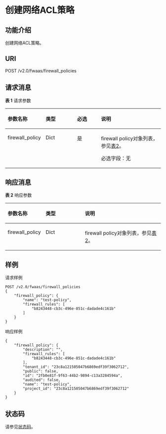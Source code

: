 # 创建网络ACL策略<a name="ZH-CN_TOPIC_0060574384"></a>

## 功能介绍<a name="section1113556013250"></a>

创建网络ACL策略。

## URI<a name="section6172185713250"></a>

POST /v2.0/fwaas/firewall\_policies

## 请求消息<a name="section1463374013250"></a>

**表 1**  请求参数

<a name="table2714868513250"></a>
<table><thead align="left"><tr id="row1539465113250"><th class="cellrowborder" valign="top" width="19.388061193880613%" id="mcps1.2.5.1.1"><p id="p1243776013250"><a name="p1243776013250"></a><a name="p1243776013250"></a>参数名称</p>
</th>
<th class="cellrowborder" valign="top" width="21.42785721427857%" id="mcps1.2.5.1.2"><p id="p3819060413250"><a name="p3819060413250"></a><a name="p3819060413250"></a>类型</p>
</th>
<th class="cellrowborder" valign="top" width="16.328367163283673%" id="mcps1.2.5.1.3"><p id="p4282563113250"><a name="p4282563113250"></a><a name="p4282563113250"></a>必选</p>
</th>
<th class="cellrowborder" valign="top" width="42.85571442855714%" id="mcps1.2.5.1.4"><p id="p3747093813250"><a name="p3747093813250"></a><a name="p3747093813250"></a>说明</p>
</th>
</tr>
</thead>
<tbody><tr id="row4731925913250"><td class="cellrowborder" valign="top" width="19.388061193880613%" headers="mcps1.2.5.1.1 "><p id="p3852256313250"><a name="p3852256313250"></a><a name="p3852256313250"></a>firewall_policy</p>
</td>
<td class="cellrowborder" valign="top" width="21.42785721427857%" headers="mcps1.2.5.1.2 "><p id="p5375326713250"><a name="p5375326713250"></a><a name="p5375326713250"></a>Dict</p>
</td>
<td class="cellrowborder" valign="top" width="16.328367163283673%" headers="mcps1.2.5.1.3 "><p id="p5311559313250"><a name="p5311559313250"></a><a name="p5311559313250"></a>是</p>
</td>
<td class="cellrowborder" valign="top" width="42.85571442855714%" headers="mcps1.2.5.1.4 "><p id="p3083242213250"><a name="p3083242213250"></a><a name="p3083242213250"></a>firewall policy对象列表，参见<a href="网络ACL简介-OpenStack.md#table17002720121127">表2</a>。</p>
<p id="p6151169713250"><a name="p6151169713250"></a><a name="p6151169713250"></a>必选字段：无</p>
</td>
</tr>
</tbody>
</table>

## 响应消息<a name="section3860887413250"></a>

**表 2**  响应参数

<a name="table1500933413250"></a>
<table><thead align="left"><tr id="row4729303413250"><th class="cellrowborder" valign="top" width="23.169999999999998%" id="mcps1.2.4.1.1"><p id="p3920364913250"><a name="p3920364913250"></a><a name="p3920364913250"></a>参数名称</p>
</th>
<th class="cellrowborder" valign="top" width="25.61%" id="mcps1.2.4.1.2"><p id="p2638548713250"><a name="p2638548713250"></a><a name="p2638548713250"></a>类型</p>
</th>
<th class="cellrowborder" valign="top" width="51.22%" id="mcps1.2.4.1.3"><p id="p3350107113250"><a name="p3350107113250"></a><a name="p3350107113250"></a>说明</p>
</th>
</tr>
</thead>
<tbody><tr id="row2328883413250"><td class="cellrowborder" valign="top" width="23.169999999999998%" headers="mcps1.2.4.1.1 "><p id="p1575454013250"><a name="p1575454013250"></a><a name="p1575454013250"></a>firewall_policy</p>
</td>
<td class="cellrowborder" valign="top" width="25.61%" headers="mcps1.2.4.1.2 "><p id="p4446263713250"><a name="p4446263713250"></a><a name="p4446263713250"></a>Dict</p>
</td>
<td class="cellrowborder" valign="top" width="51.22%" headers="mcps1.2.4.1.3 "><p id="p4558033913250"><a name="p4558033913250"></a><a name="p4558033913250"></a>firewall policy对象列表，参见<a href="网络ACL简介-OpenStack.md#table17002720121127">表2</a>。</p>
</td>
</tr>
</tbody>
</table>

## 样例<a name="section5030474113250"></a>

请求样例

```
POST /v2.0/fwaas/firewall_policies
{
    "firewall_policy": {
        "name": "test-policy", 
        "firewall_rules": [
            "b8243448-cb3c-496e-851c-dadade4c161b"
        ]
    }
}
```

响应样例

```
{
    "firewall_policy": {
        "description": "", 
        "firewall_rules": [
            "b8243448-cb3c-496e-851c-dadade4c161b"
        ], 
        "tenant_id": "23c8a121505047b6869edf39f3062712", 
        "public": false, 
        "id": "2fb0e81f-9f63-44b2-9894-c13a3284594a", 
        "audited": false, 
        "name": "test-policy",
        "project_id": "23c8a121505047b6869edf39f3062712"
    }
}
```

## 状态码<a name="section10470352390"></a>

请参见[状态码](状态码.md)。

